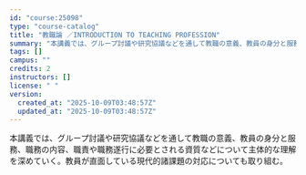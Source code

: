 ```yaml
---
id: "course:25098"
type: "course-catalog"
title: "教職論 ／INTRODUCTION TO TEACHING PROFESSION"
summary: "本講義では、グループ討議や研究協議などを通して教職の意義、教員の身分と服務、職務の内容、職責や職務遂行に必要とされる資質などについて主体的な理解を深めていく。教員が直面している現代的諸課題の対応についても取り組む。"
tags: []
campus: ""
credits: 2
instructors: []
license: " "
version:
  created_at: "2025-10-09T03:48:57Z"
  updated_at: "2025-10-09T03:48:57Z"
---
```


本講義では、グループ討議や研究協議などを通して教職の意義、教員の身分と服務、職務の内容、職責や職務遂行に必要とされる資質などについて主体的な理解を深めていく。教員が直面している現代的諸課題の対応についても取り組む。
